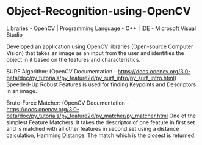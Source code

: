 # Object-Recognition-using-OpenCV
Libraries - OpenCV | Programming Language - C++ | IDE - Microsoft Visual Studio

Developed an application using OpenCV libraries (Open-source Computer Vision) that takes an image as an input from the user and identifies the object in it based on the features and characteristics.

SURF Algorithm: (OpenCV Documentation - https://docs.opencv.org/3.0-beta/doc/py_tutorials/py_feature2d/py_surf_intro/py_surf_intro.html)
Speeded-Up Robust Features is used for finding Keypoints and Descriptors in an image.

Brute-Force Matcher: (OpenCV Documentation - https://docs.opencv.org/3.0-beta/doc/py_tutorials/py_feature2d/py_matcher/py_matcher.html
One of the simplest Feature Matchers. It takes the descriptor of one feature in first set and is matched with all other features in second set using a distance calculation, Hamming Distance.
The match which is the closest is returned.
